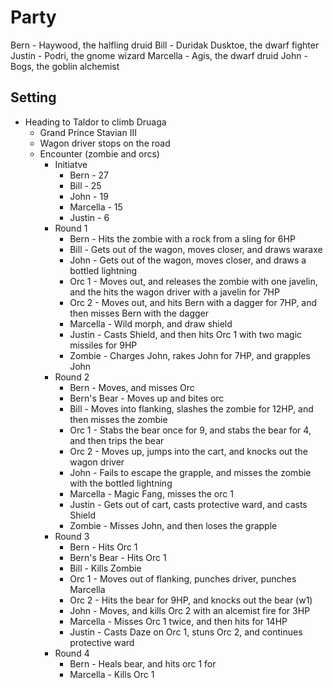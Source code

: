 # Party
Bern - Haywood, the halfling druid
Bill - Duridak Dusktoe, the dwarf fighter
Justin - Podri, the gnome wizard
Marcella - Agis, the dwarf druid
John - Bogs, the goblin alchemist

## Setting
* Heading to Taldor to climb Druaga 
  * Grand Prince Stavian III
  * Wagon driver stops on the road
  * Encounter (zombie and orcs)
    * Initiatve
      * Bern - 27
      * Bill - 25
      * John - 19
      * Marcella - 15
      * Justin - 6
    * Round 1
      * Bern - Hits the zombie with a rock from a sling for 6HP
      * Bill - Gets out of the wagon, moves closer, and draws waraxe
      * John - Gets out of the wagon, moves closer, and draws a bottled lightning
      * Orc 1 - Moves out, and releases the zombie with one javelin, and the hits the wagon driver with a javelin for 7HP
      * Orc 2 - Moves out, and hits Bern with a dagger for 7HP,  and then misses Bern with the dagger
      * Marcella - Wild morph, and draw shield
      * Justin - Casts Shield, and then hits Orc 1 with two magic missiles for 9HP
      * Zombie - Charges John, rakes John for 7HP, and grapples John 
    * Round 2
      * Bern - Moves, and misses Orc
      * Bern's Bear - Moves up and bites orc
      * Bill - Moves into flanking, slashes the zombie for 12HP, and then misses the zombie
      * Orc 1 - Stabs the bear once for 9, and stabs the bear for 4, and then trips the bear
      * Orc 2 - Moves up, jumps into the cart, and knocks out the wagon driver
      * John - Fails to escape the grapple, and misses the zombie with the bottled lightning
      * Marcella - Magic Fang, misses the orc 1
      * Justin - Gets out of cart, casts protective ward, and casts Shield
      * Zombie - Misses John, and then loses the grapple
    * Round 3
      * Bern - Hits Orc 1 
      * Bern's Bear - Hits Orc 1 
      * Bill - Kills Zombie
      * Orc 1 - Moves out of flanking, punches driver, punches Marcella
      * Orc 2 - Hits the bear for 9HP, and knocks out the bear (w1)
      * John - Moves, and kills Orc 2 with an alcemist fire for 3HP
      * Marcella - Misses Orc 1 twice, and then hits for 14HP
      * Justin - Casts Daze on Orc 1, stuns Orc 2, and continues protective ward
    * Round 4
      * Bern - Heals bear, and hits orc 1 for 
      * Marcella - Kills Orc 1
